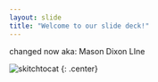 ```yaml
---
layout: slide
title: "Welcome to our slide deck!"
---
```


changed now aka: Mason Dixon LIne

![skitchtocat](https://octodex.github.com/images/skitchtocat.png)
{: .center}
